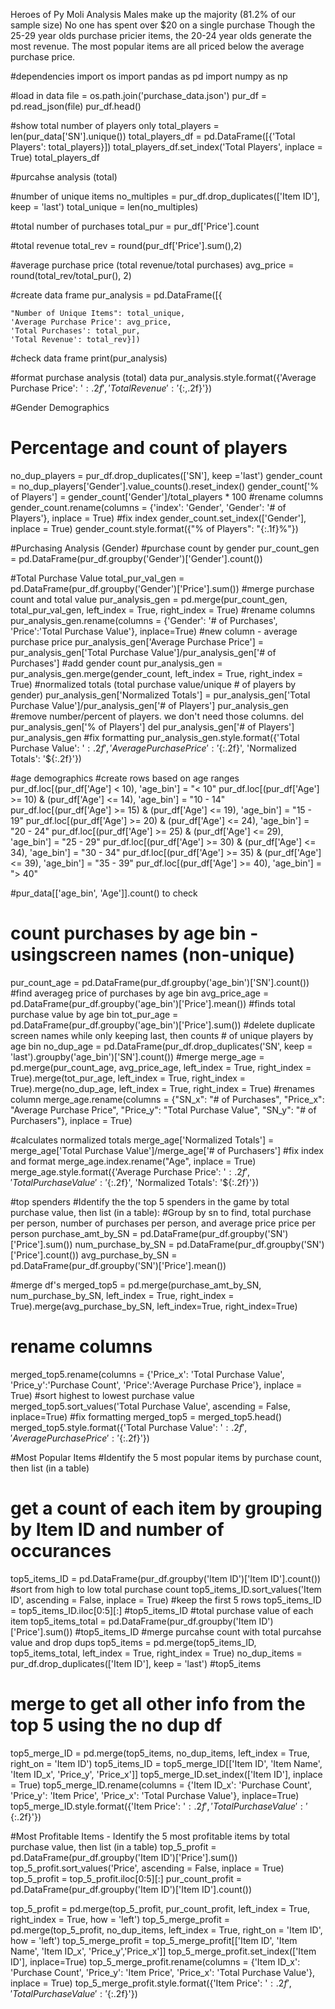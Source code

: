 Heroes of Py Moli Analysis
Males make up the majority (81.2% of our sample size)
No one has spent over $20 on a single purchase
Though the 25-29 year olds purchase pricier items, the 20-24 year olds generate the most revenue.
The most popular items are all priced below the average purchase price.

#dependencies
import os
import pandas as pd
import numpy as np

#load in data
file = os.path.join('purchase_data.json')
pur_df = pd.read_json(file)
pur_df.head()

#show total number of players only
total_players = len(pur_data['SN'].unique())
total_players_df = pd.DataFrame([{'Total Players': total_players}])
total_players_df.set_index('Total Players', inplace = True)
total_players_df

#purcahse analysis (total)

#number of unique items
no_multiples = pur_df.drop_duplicates(['Item ID'], keep = 'last')
total_unique = len(no_multiples)

#total number of purchases
total_pur = pur_df['Price'].count

#total revenue
total_rev = round(pur_df['Price'].sum(),2)

#average purchase price (total revenue/total purchases)
avg_price = round(total_rev/total_pur(), 2)


#create data frame
pur_analysis = pd.DataFrame([{
    
    "Number of Unique Items": total_unique,
    'Average Purchase Price': avg_price,
    'Total Purchases': total_pur,
    'Total Revenue': total_rev}])

#check data frame
print(pur_analysis)

#format purchase analysis (total) data
pur_analysis.style.format({'Average Purchase Price': '${:.2f}', 'Total Revenue': '${:,.2f}'})




#Gender Demographics
# Percentage and count of players 
no_dup_players = pur_df.drop_duplicates(['SN'], keep ='last')
gender_count = no_dup_players['Gender'].value_counts().reset_index()
gender_count['% of Players'] = gender_count['Gender']/total_players * 100
#rename columns
gender_count.rename(columns = {'index': 'Gender', 'Gender': '# of Players'}, inplace = True)
#fix index
gender_count.set_index(['Gender'], inplace = True)
gender_count.style.format({"% of Players": "{:.1f}%"})

#Purchasing Analysis (Gender)
#purchase count by gender
pur_count_gen = pd.DataFrame(pur_df.groupby('Gender')['Gender'].count())

#Total Purchase Value
total_pur_val_gen = pd.DataFrame(pur_df.groupby('Gender')['Price'].sum())
#merge purchase count and total value
pur_analysis_gen = pd.merge(pur_count_gen, total_pur_val_gen, left_index = True, right_index = True)
#rename columns
pur_analysis_gen.rename(columns = {'Gender': '# of Purchases', 'Price':'Total Purchase Value'}, inplace=True)
#new column - average purchase price
pur_analysis_gen['Average Purchase Price'] = pur_analysis_gen['Total Purchase Value']/pur_analysis_gen['# of Purchases']
#add gender count
pur_analysis_gen = pur_analysis_gen.merge(gender_count, left_index = True, right_index = True)
#normalized totals (total purchase value/unique # of players by gender)
pur_analysis_gen['Normalized Totals'] = pur_analysis_gen['Total Purchase Value']/pur_analysis_gen['# of Players']
pur_analysis_gen
#remove number/percent of players. we don't need those columns.
del pur_analysis_gen['% of Players']
del pur_analysis_gen['# of Players']
pur_analysis_gen
#fix formatting
pur_analysis_gen.style.format({'Total Purchase Value': '${:.2f}', 'Average Purchase Price': '${:.2f}', 'Normalized Totals': '${:.2f}'})

#age demographics
#create rows based on age ranges
pur_df.loc[(pur_df['Age'] < 10), 'age_bin'] = "< 10"
pur_df.loc[(pur_df['Age'] >= 10) & (pur_df['Age'] <= 14), 'age_bin'] = "10 - 14"
pur_df.loc[(pur_df['Age'] >= 15) & (pur_df['Age'] <= 19), 'age_bin'] = "15 - 19"
pur_df.loc[(pur_df['Age'] >= 20) & (pur_df['Age'] <= 24), 'age_bin'] = "20 - 24"
pur_df.loc[(pur_df['Age'] >= 25) & (pur_df['Age'] <= 29), 'age_bin'] = "25 - 29"
pur_df.loc[(pur_df['Age'] >= 30) & (pur_df['Age'] <= 34), 'age_bin'] = "30 - 34"
pur_df.loc[(pur_df['Age'] >= 35) & (pur_df['Age'] <= 39), 'age_bin'] = "35 - 39"
pur_df.loc[(pur_df['Age'] >= 40), 'age_bin'] = "> 40"

#pur_data[['age_bin', 'Age']].count() to check
# count purchases by age bin - usingscreen names (non-unique)
pur_count_age = pd.DataFrame(pur_df.groupby('age_bin')['SN'].count())
#find averageg price of purchases by age bin
avg_price_age = pd.DataFrame(pur_df.groupby('age_bin')['Price'].mean())
#finds total purchase value by age bin
tot_pur_age = pd.DataFrame(pur_df.groupby('age_bin')['Price'].sum())
#delete duplicate screen names while only keeping last, then counts # of unique players by age bin
no_dup_age = pd.DataFrame(pur_df.drop_duplicates('SN', keep = 'last').groupby('age_bin')['SN'].count())
#merge
merge_age = pd.merge(pur_count_age, avg_price_age, left_index = True, right_index = True).merge(tot_pur_age, left_index = True, right_index = True).merge(no_dup_age, left_index = True, right_index = True)
#renames column
merge_age.rename(columns = {"SN_x": "# of Purchases", "Price_x": "Average Purchase Price", "Price_y": "Total Purchase Value", "SN_y": "# of Purchasers"}, inplace = True)

#calculates normalized totals
merge_age['Normalized Totals'] = merge_age['Total Purchase Value']/merge_age['# of Purchasers']
#fix index and format
merge_age.index.rename("Age", inplace = True)
merge_age.style.format({'Average Purchase Price': '${:.2f}', 'Total Purchase Value': '${:.2f}', 'Normalized Totals': '${:.2f}'})


#top spenders
#Identify the the top 5 spenders in the game by total purchase value, then list (in a table):
#Group by sn to find, total purchase per person, number of purchases per person, and average price price per person
purchase_amt_by_SN = pd.DataFrame(pur_df.groupby('SN')['Price'].sum())
num_purchase_by_SN = pd.DataFrame(pur_df.groupby('SN')['Price'].count())
avg_purchase_by_SN = pd.DataFrame(pur_df.groupby('SN')['Price'].mean())

#merge df's
merged_top5 = pd.merge(purchase_amt_by_SN, num_purchase_by_SN, left_index = True, right_index = True).merge(avg_purchase_by_SN, left_index=True, right_index=True)
# rename columns
merged_top5.rename(columns = {'Price_x': 'Total Purchase Value', 'Price_y':'Purchase Count', 'Price':'Average Purchase Price'}, inplace = True)
#sort highest to lowest purchase value
merged_top5.sort_values('Total Purchase Value', ascending = False, inplace=True)
#fix formatting
merged_top5 = merged_top5.head()
merged_top5.style.format({'Total Purchase Value': '${:.2f}', 'Average Purchase Price': '${:.2f}'})

#Most Popular Items
#Identify the 5 most popular items by purchase count, then list (in a table)
# get a count of each item by grouping by Item ID and number of occurances
top5_items_ID = pd.DataFrame(pur_df.groupby('Item ID')['Item ID'].count())
#sort from high to low total purchase count
top5_items_ID.sort_values('Item ID', ascending = False, inplace = True)
#keep the first 5 rows
top5_items_ID = top5_items_ID.iloc[0:5][:]
#top5_items_ID
#total purchase value of each item
top5_items_total = pd.DataFrame(pur_df.groupby('Item ID')['Price'].sum())
#top5_items_ID
#merge purcahse count with total purcahse value and drop dups
top5_items = pd.merge(top5_items_ID, top5_items_total, left_index = True, right_index = True)
no_dup_items = pur_df.drop_duplicates(['Item ID'], keep = 'last')
#top5_items

# merge to get all other info from the top 5 using the no dup df
top5_merge_ID = pd.merge(top5_items, no_dup_items, left_index = True, right_on = 'Item ID')
top5_items_ID = top5_merge_ID[['Item ID', 'Item Name', 'Item ID_x', 'Price_y', 'Price_x']]
top5_merge_ID.set_index(['Item ID'], inplace = True)
top5_merge_ID.rename(columns =  {'Item ID_x': 'Purchase Count', 'Price_y': 'Item Price', 'Price_x': 'Total Purchase Value'}, inplace=True)
top5_merge_ID.style.format({'Item Price': '${:.2f}', 'Total Purchase Value': '${:.2f}'})

#Most Profitable Items - Identify the 5 most profitable items by total purchase value, then list (in a table)
top_5_profit = pd.DataFrame(pur_df.groupby('Item ID')['Price'].sum())
top_5_profit.sort_values('Price', ascending = False, inplace = True)
top_5_profit = top_5_profit.iloc[0:5][:]
pur_count_profit = pd.DataFrame(pur_df.groupby('Item ID')['Item ID'].count())

top_5_profit = pd.merge(top_5_profit, pur_count_profit, left_index = True, right_index = True, how = 'left')
top_5_merge_profit = pd.merge(top_5_profit, no_dup_items, left_index = True, right_on = 'Item ID', how = 'left')
top_5_merge_profit = top_5_merge_profit[['Item ID', 'Item Name', 'Item ID_x', 'Price_y','Price_x']]
top_5_merge_profit.set_index(['Item ID'], inplace=True)
top_5_merge_profit.rename(columns = {'Item ID_x': 'Purchase Count', 'Price_y': 'Item Price', 'Price_x': 'Total Purchase Value'}, inplace = True)
top_5_merge_profit.style.format({'Item Price': '${:.2f}', 'Total Purchase Value': '${:.2f}'})
